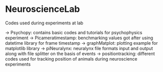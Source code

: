 # NeuroscienceLab
Codes used during experiments at lab

-> Psychopy: contains basic codes and tutorials for psychophysics experiment
-> Picameratimestamp: benchmarking values got after using datetime library for frame timestamp
-> graphMatplot: plotting example for matplotlib library
-> piNeuralynx: neuralynx file formats input and output along with file splitter on the basis of events
-> positiontracking: different codes used for tracking position of animals during neuroscience experiments
